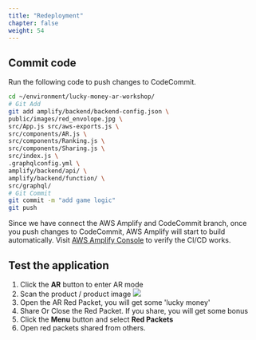 ```yaml
---
title: "Redeployment"
chapter: false
weight: 54
---
```


## Commit code

Run the following code to push changes to CodeCommit.
```bash
cd ~/environment/lucky-money-ar-workshop/
# Git Add
git add amplify/backend/backend-config.json \
public/images/red_envolope.jpg \
src/App.js src/aws-exports.js \
src/components/AR.js \
src/components/Ranking.js \
src/components/Sharing.js \
src/index.js \
.graphqlconfig.yml \
amplify/backend/api/ \
amplify/backend/function/ \
src/graphql/
# Git Commit
git commit -m "add game logic"
git push
```

Since we have connect the AWS Amplify and CodeCommit branch, once you push changes to CodeCommit, AWS Amplify will start to build automatically. Visit [AWS Amplify Console](https://us-west-2.console.aws.amazon.com/amplify/home) to verify the CI/CD works.

## Test the application
1. Click the **AR** button to enter AR mode
1. Scan the product / product image
![](/images/cola.png?width=30pc)
1. Open the AR Red Packet, you will get some 'lucky money'
1. Share Or Close the Red Packet. If you share, you will get some bonus
1. Click the **Menu** button and select **Red Packets**
1. Open red packets shared from others.